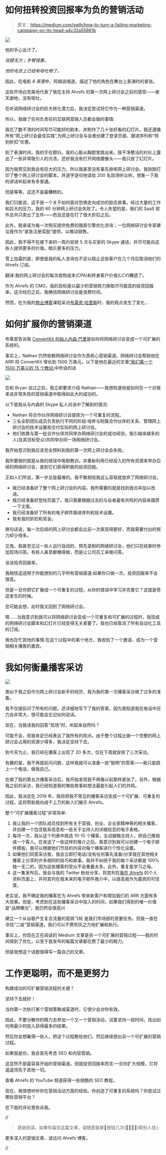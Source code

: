 # 如何扭转投资回报率为负的营销活动

> 原文：<https://medium.com/swlh/how-to-turn-a-failing-marketing-campaign-on-its-head-a4c32a55861b>

![](img/bb077e99ca94fd691f806b5f3f315fd0.png)

他的手心出汗了。

*双膝无力；手臂很重。*

*他的毛衣上已经有呕吐物了。*

因此，在电影 *8 英里*中，阿姆说唱道，描述了他的角色在舞台上表演时的紧张。

这些开场白完美地代表了我在主持 Ahrefs 的第一次网上研讨会之前的感受——谢天谢地，没有呕吐。

在听说网络研讨会的巨大转化潜力后，我决定尝试将它作为一种营销渠道。

所以，我做了任何负责任的互联网营销人员都会做的事情:

我花了数不清的时间写尽可能好的剧本，并制作了几十张好看的幻灯片。我还遵循所有“网上研讨会最佳实践”,为网上研讨会与会者创建了登录页面、跟进序列和“特别折扣”优惠。

到了表演时间，我的手在颤抖。我的心脏从胸腔里跳出来。我干净整洁的衬衫上露出了一些非常吸引人的污渍。还好我没有打开网络摄像头——我只放了幻灯片。

因为我预见到我会有巨大的压力，所以我甚至没有事先排练网上研讨会。我刚刚打印了整个网上研讨会的脚本，并逐字逐句地读给 200 名现场听众听。想象一下我的讲话听起来有多普通。

但是等等，这还不是最糟糕的。

我们只能说，这不是一个关于如何面对恐惧走向成功的励志故事。经过大量的工作和巨大的压力，我的 60 分钟网上研讨会失败了。令人失望的是，我们的 SaaS 软件总共只卖出了五件——而且还是在打了很大折扣之后。

此外，我承诺为每一次购买提供免费的搜索引擎优化咨询；一位网络研讨会专家建议我作为“紧急注册奖励”提供，以推动销售。

因此，我不得不在接下来的一周内安排 5 次与买家的 Skype 通话，并尽可能向这些人提供更多的价值。暗示更多的压力。

雪上加霜的是，即使是我的私人咨询也不足以阻止这些客户在几个月后取消他们的 Ahrefs 订阅。

翻译:我的网上研讨会的每次收购成本(CPA)和终身客户价值(LCV)糟透了。

作为 Ahrefs 的 CMO，我的目标是以最少的营销努力换取尽可能高的投资回报率。这次经历之后，我确信网络研讨会是浪费时间。

然而，在为我的[商业博客](https://ahrefs.com/academy/blogging-for-business/)课程采访[布莱恩·哈里斯](https://videofruit.com)时，我的观点发生了变化…

# **如何扩展你的营销渠道**

布莱恩告诉我 [ConvertKit 创始人内森·巴里](http://mbsy.co/glPSt)是如何将网络研讨会变成一个可扩展的系统的。

事实上，Nathan 仍然依赖网络研讨会作为其核心营销渠道。网络研讨会帮助他在 ARR 将 ConvertKit 增长到 1500 万美元。以下是他在最近的文章[“我们第一个 1500 万美元的 15 个教训:](https://nathanbarry.com/15-lessons-15-million/)中所说的话

![](img/48500d12004f53ea09ac9ad32662af2f.png)

在和 Bryan 谈过之后，我立即要求介绍 Nathan——我想知道他是如何在一个对我来说非常失败的营销渠道中取得如此大的成功的。

以下是我从与内森的 Skype 私人对话中了解到的情况:

*   Nathan 将合作伙伴网络研讨会提炼为一个可重复的流程。
*   三名全职团队成员负责执行不同的阶段:培养与附属合作伙伴的关系、管理网上研讨会的技术设置和交付实际的网上研讨会。
*   他们依靠与第一批合作伙伴共同举办网络研讨会的成功经验，吸引越来越多的人(及其目标受众)共同举办同一场网络研讨会。

我开始意识到我应该完全预料到我的第一次网上研讨会会失败。

我所要做的就是从我的错误中吸取教训，并重新利用已经投入的所有资源来举办后续的网络研讨会，直到它们获得积极的投资回报。

正如人们所说，第一步总是最难的。我不敢相信我这么容易就放弃了网络研讨会。

*   我已经准备好了整个网上研讨会的内容。我所需要的就是找到弱点并加以改进。
*   我已经准备好登陆页面了。我只需要根据过去的与会者最有共鸣的内容来摆弄一下文案。
*   我已经准备好了所有的电子邮件跟进序列和技术设置。
*   我有我的折扣和奖金。

换句话说，每一次后续的网上研讨会都会比前一次表现得更好，而我需要付出的努力却少得多。

见鬼，我甚至见过一些人运行自动的、预先录制的网络研讨会，他们只在结束时参加现场问答。有些人甚至都懒得做，而是让公司员工来做问答。

谈谈投资回报率。

我相信这适用于你能想到的几乎所有营销渠道:如果你只做一次，投资回报率不会很高。

但是一旦你把它扩展成一个可重复的过程，从你的错误中学习并完善它？这就是奇迹发生的时候。

您可能会想，此时我又回到了网络研讨会。

嗯……当我意识到我可以将网络研讨会变成一个可重复和可扩展的过程时，我现成的网络研讨会脚本和幻灯片已经变得无关紧要了。我也已经取消了所有自动化工具的订阅。

我也在忙其他的事情:在这个过程中的某个地方，我收到了一个邀请，成为一个营销相关播客的嘉宾。

# **我如何衡量播客采访**

![](img/87bcda880413e0d0006fcd6849926a93.png)

类似于我之前作为网上研讨会新手的经历，我为我的第一次播客采访做了过多的准备。

我不仅提前问了所有的问题，还详细地写下了我的答案，因为我知道我在电话中压力会非常大，很可能会忘记如何说话。

现在，当我读我的回答“现场”时，听起来自然吗？

可能不会，但我肯定已经表达了我所有的观点。由于整个过程比做一个完整的网上研讨会占用的资源少得多，我决定坚持下去。

到今天为止，我已经在播客上出现了 20 多次，仅在下周就安排了三次采访。

有趣的是，我不再提前问问题，这样我就可以准备一些“聪明”的答案——我只是跳上一个电话，做我自己。

在做了我的第五次播客采访后，我开始发现我不再像以前那样紧张了。另外，根据我之前的采访，我已经知道我的哪些故事和想法最能引起人们的共鸣。

因此，我决定在 2019 年，我将把我不常见的播客采访变成一个可扩展、可重复的过程，这将帮助我向成千上万的新人们展示 Ahrefs。

整个“可扩展播客过程”非常简单:

1.  我让我的一个团队成员找到所有关于营销、创业、企业家精神等的相关播客，并创建一个包含联系信息和一些关于主持人的详细信息的电子表格。
2.  每月一次，我从这个列表中挑选 10-15 个播客，主动接触主持人，把自己推销成一个客人。在发送了一些这样的推介之后，我意识到我可以创建一个电子邮件模板，我可以根据他们节目的内容对每个播客进行个性化设置。
3.  如果他们同意采访我，我会立即打电话(没有任何事先准备)分享我在其他相关播客上分享的许多相同的技巧和故事。我并不纠结于我的每个采访都是 100%独一无二的，因为这些播客的受众不会重叠太多。此外，重复是学习之母。
4.  这一集发布后，我会与我的 Twitter 粉丝分享，将其列在[我在 Ahrefs](https://ahrefs.com/tim) 的个人资料页面上，并将其列在我未来的电子邮件推介中，以提高我作为嘉宾的可信度。

老实说，我不确定我的播客在为 Ahrefs 带来新客户和增加我们的 ARR 方面有多大效果。但是，考虑到在这些播客采访中投入的时间，如果我们得到的唯一价值是“品牌曝光”，我仍然会很高兴

建立一个从谷歌产生复合流量的营销飞轮 是我们市场部的首要任务。但我一直在寻找“二级”营销渠道，我们可以不费吹灰之力地扩展和执行。

事实上，你现在正在阅读的 Medium 文章是另一个可扩展的营销过程——我的时间得到了优化，以至于我发布的每篇文章都花费了最少的精力。

但是我想这个话题值得写一篇自己的文章。

# **工作更聪明，而不是更努力**

构建成功的可扩展营销流程的关键？

坚持下去就好！

当你第一次执行某个营销策略或渠道时，它很少会对你有效。

因此，不要分散你的精力去参加一个又一个营销活动，试着坚持一段时间，找出如何用最少的投入获得最多的结果。

然后你会想雇佣一些人，把这个过程教给他们，然后继续想出另一个可扩展的营销过程。

如果我是你，我会首先考虑 SEO 和内容营销。

这显然不是最容易开始的营销渠道。但就投资回报率而言:一旦你扩大规模，它将遥遥领先于其他一切。

查看 Ahrefs 的 YouTube 频道获得一些很酷的 SEO 教程。

现在，我很想听听你在营销活动方面的经验。你创造了可重复的系统吗？你尝试过哪些营销平台？

在下面的评论里告诉我。

//

> 感谢阅读。如果你喜欢这篇文章，请随意鼓掌👏按钮几次(👏👏👏👏)帮别人找:)

更多深入的营销文章，请访问 Ahrefs 博客。

//